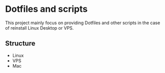 # Dotfiles and scripts
This project mainly focus on providing Dotfiles and other scripts in the case of reinstall Linux Desktop or VPS.

## Structure

- Linux 
- VPS
- Mac
